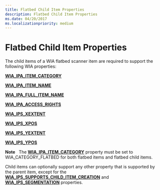 ```yaml
---
title: Flatbed Child Item Properties
description: Flatbed Child Item Properties
ms.date: 04/20/2017
ms.localizationpriority: medium
---
```


# Flatbed Child Item Properties


The child items of a WIA flatbed scanner item are required to support the following WIA properties:

[**WIA\_IPA\_ITEM\_CATEGORY**](./wia-ipa-item-category.md)

[**WIA\_IPA\_ITEM\_NAME**](./wia-ipa-item-name.md)

[**WIA\_IPA\_FULL\_ITEM\_NAME**](./wia-ipa-full-item-name.md)

[**WIA\_IPA\_ACCESS\_RIGHTS**](./wia-ipa-access-rights.md)

[**WIA\_IPS\_XEXTENT**](./wia-ips-xextent.md)

[**WIA\_IPS\_XPOS**](./wia-ips-xpos.md)

[**WIA\_IPS\_YEXTENT**](./wia-ips-yextent.md)

[**WIA\_IPS\_YPOS**](./wia-ips-ypos.md)

**Note**   The [**WIA\_IPA\_ITEM\_CATEGORY**](./wia-ipa-item-category.md) property must be set to WIA\_CATEGORY\_FLATBED for both flatbed items and flatbed child items.

 

Child items can optionally support any other property that is supported by the parent item, except for the [**WIA\_IPS\_SUPPORTS\_CHILD\_ITEM\_CREATION**](./wia-ips-supports-child-item-creation.md) and [**WIA\_IPS\_SEGMENTATION**](./wia-ips-segmentation.md) properties.

 

